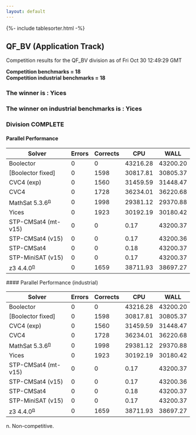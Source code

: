 ```yaml
---
layout: default
---
```

{%- include tablesorter.html -%}

##  QF_BV (Application Track)

Competition results for the QF_BV division as of Fri Oct 30 12:49:29 GMT

**Competition benchmarks = 18** 
**<br/>Competition industrial benchmarks = 18** 

###  The winner is : Yices 
###  The winner on industrial benchmarks is : Yices 
### Division COMPLETE
 




#### Parallel Performance
<table id="parallel" class="result sorted">
<thead>
<tr>
<th class="center">Solver</th><th class="center">Errors</th>
<th class="center">Corrects</th>
<th class="center">CPU</th>
<th class="center">WALL</th>
</tr>
</thead>
<tr>
<td>Boolector</td>
<td class="right">0</td>
<td class="right">0</td>
<td class="right">43216.28</td>
<td class="right">43200.20</td>
</tr>
<tr>
<td>[Boolector fixed]</td>
<td class="right">0</td>
<td class="right">1598</td>
<td class="right">30817.81</td>
<td class="right">30805.37</td>
</tr>
<tr>
<td>CVC4 (exp)</td>
<td class="right">0</td>
<td class="right">1560</td>
<td class="right">31459.59</td>
<td class="right">31448.47</td>
</tr>
<tr>
<td>CVC4</td>
<td class="right">0</td>
<td class="right">1728</td>
<td class="right">36234.01</td>
<td class="right">36220.68</td>
</tr>
<tr>
<td><span class="non-competing-grey">MathSat 5.3.6<sup><a href="#fn">n</a></sup></span></td>
<td class="right">0</td>
<td class="right">1998</td>
<td class="right">29381.12</td>
<td class="right">29370.88</td>
</tr>
<tr>
<td>Yices</td>
<td class="right">0</td>
<td class="right">1923</td>
<td class="right">30192.19</td>
<td class="right">30180.42</td>
</tr>
<tr>
<td>STP-CMSat4 (mt-v15)</td>
<td class="right">0</td>
<td class="right">0</td>
<td class="right">0.17</td>
<td class="right">43200.37</td>
</tr>
<tr>
<td>STP-CMSat4 (v15)</td>
<td class="right">0</td>
<td class="right">0</td>
<td class="right">0.17</td>
<td class="right">43200.36</td>
</tr>
<tr>
<td>STP-CMSat4</td>
<td class="right">0</td>
<td class="right">0</td>
<td class="right">0.18</td>
<td class="right">43200.37</td>
</tr>
<tr>
<td>STP-MiniSAT (v15)</td>
<td class="right">0</td>
<td class="right">0</td>
<td class="right">0.17</td>
<td class="right">43200.37</td>
</tr>
<tr>
<td><span class="non-competing-grey">z3 4.4.0<sup><a href="#fn">n</a></sup></span></td>
<td class="right">0</td>
<td class="right">1659</td>
<td class="right">38711.93</td>
<td class="right">38697.27</td>
</tr>
</table>
#### Parallel Performance (industrial)
<table id="paralleli" class="result sorted">
<thead>
<tr>
<th class="center">Solver</th><th class="center">Errors</th>
<th class="center">Corrects</th>
<th class="center">CPU</th>
<th class="center">WALL</th>
</tr>
</thead>
<tr>
<td>Boolector</td>
<td class="right">0</td>
<td class="right">0</td>
<td class="right">43216.28</td>
<td class="right">43200.20</td>
</tr>
<tr>
<td>[Boolector fixed]</td>
<td class="right">0</td>
<td class="right">1598</td>
<td class="right">30817.81</td>
<td class="right">30805.37</td>
</tr>
<tr>
<td>CVC4 (exp)</td>
<td class="right">0</td>
<td class="right">1560</td>
<td class="right">31459.59</td>
<td class="right">31448.47</td>
</tr>
<tr>
<td>CVC4</td>
<td class="right">0</td>
<td class="right">1728</td>
<td class="right">36234.01</td>
<td class="right">36220.68</td>
</tr>
<tr>
<td><span class="non-competing-grey">MathSat 5.3.6<sup><a href="#fn">n</a></sup></span></td>
<td class="right">0</td>
<td class="right">1998</td>
<td class="right">29381.12</td>
<td class="right">29370.88</td>
</tr>
<tr>
<td>Yices</td>
<td class="right">0</td>
<td class="right">1923</td>
<td class="right">30192.19</td>
<td class="right">30180.42</td>
</tr>
<tr>
<td>STP-CMSat4 (mt-v15)</td>
<td class="right">0</td>
<td class="right">0</td>
<td class="right">0.17</td>
<td class="right">43200.37</td>
</tr>
<tr>
<td>STP-CMSat4 (v15)</td>
<td class="right">0</td>
<td class="right">0</td>
<td class="right">0.17</td>
<td class="right">43200.36</td>
</tr>
<tr>
<td>STP-CMSat4</td>
<td class="right">0</td>
<td class="right">0</td>
<td class="right">0.18</td>
<td class="right">43200.37</td>
</tr>
<tr>
<td>STP-MiniSAT (v15)</td>
<td class="right">0</td>
<td class="right">0</td>
<td class="right">0.17</td>
<td class="right">43200.37</td>
</tr>
<tr>
<td><span class="non-competing-grey">z3 4.4.0<sup><a href="#fn">n</a></sup></span></td>
<td class="right">0</td>
<td class="right">1659</td>
<td class="right">38711.93</td>
<td class="right">38697.27</td>
</tr>
</table>

<span id="fn"> n. Non-competitive.</span>
